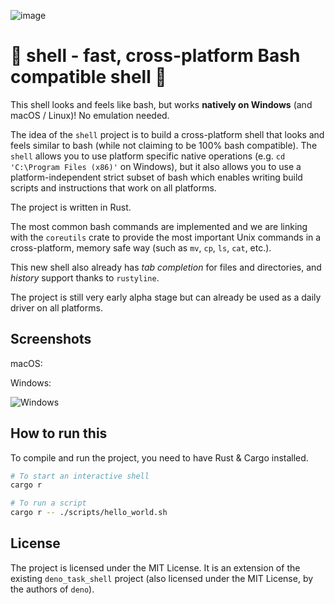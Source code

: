 ![image](https://github.com/user-attachments/assets/74ad3cdd-9890-4b41-b42f-7eaed269f505)

# 🦀 shell - fast, cross-platform Bash compatible shell 🚀

This shell looks and feels like bash, but works **natively on Windows** (and macOS / Linux)! No emulation needed.

The idea of the `shell` project is to build a cross-platform shell that looks and feels similar to bash (while not claiming to be 100% bash compatible). The `shell` allows you to use platform specific native operations (e.g. `cd 'C:\Program Files (x86)'` on Windows), but it also allows you to use a platform-independent strict subset of bash which enables writing build scripts and instructions that work on all platforms.

The project is written in Rust.

The most common bash commands are implemented and we are linking with the `coreutils` crate to provide the most important Unix commands in a cross-platform, memory safe way (such as `mv`, `cp`, `ls`, `cat`, etc.).

This new shell also already has _tab completion_ for files and directories, and _history_ support thanks to `rustyline`.

The project is still very early alpha stage but can already be used as a daily
driver on all platforms.

## Screenshots

macOS:

[](https://github.com/user-attachments/assets/7f5c72ed-2bce-4f64-8a53-792d153cf574)

Windows:

![Windows](https://github.com/user-attachments/assets/6982534c-066e-4b26-a1ec-b11cea7a3ffb)

## How to run this

To compile and run the project, you need to have Rust & Cargo installed.

```bash
# To start an interactive shell
cargo r

# To run a script
cargo r -- ./scripts/hello_world.sh
```

## License

The project is licensed under the MIT License. It is an extension of the existing `deno_task_shell` project (also licensed under the MIT License, by the authors of `deno`).
